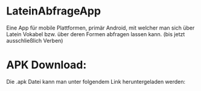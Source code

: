 # LateinAbfrageApp
Eine App für mobile Plattformen, primär Android, mit welcher man sich über Latein Vokabel bzw. über deren Formen  abfragen lassen kann. (bis jetzt ausschließlich Verben)
# APK Download:
Die .apk Datei kann man unter folgendem Link heruntergeladen werden: 

